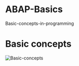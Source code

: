 # ABAP-Basics
Basic-concepts-in-programming


# Basic concepts 
 ![Basic-concepts](.ABAP1/Image1.png)
